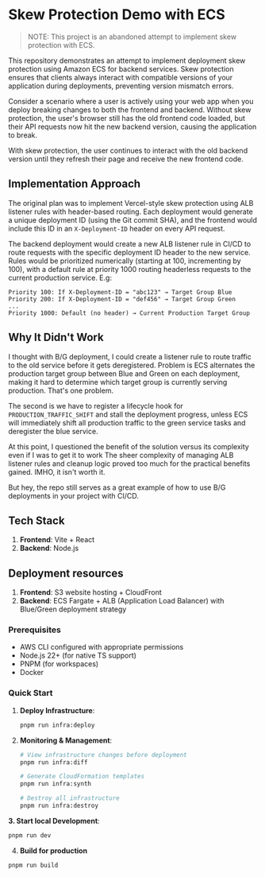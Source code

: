 # Skew Protection Demo with ECS

> NOTE: This project is an abandoned attempt to implement skew protection with ECS.

This repository demonstrates an attempt to implement deployment skew protection using Amazon ECS for backend services. Skew protection ensures that clients always interact with compatible versions of your application during deployments, preventing version mismatch errors.

Consider a scenario where a user is actively using your web app when you deploy breaking changes to both the frontend and backend. Without skew protection, the user's browser still has the old frontend code loaded, but their API requests now hit the new backend version, causing the application to break.

With skew protection, the user continues to interact with the old backend version until they refresh their page and receive the new frontend code.

## Implementation Approach

The original plan was to implement Vercel-style skew protection using ALB listener rules with header-based routing. Each deployment would generate a unique deployment ID (using the Git commit SHA), and the frontend would include this ID in an `X-Deployment-ID` header on every API request.

The backend deployment would create a new ALB listener rule in CI/CD to route requests with the specific deployment ID header to the new service. Rules would be prioritized numerically (starting at 100, incrementing by 100), with a default rule at priority 1000 routing headerless requests to the current production service. E.g:

```
Priority 100: If X-Deployment-ID = "abc123" → Target Group Blue
Priority 200: If X-Deployment-ID = "def456" → Target Group Green
...
Priority 1000: Default (no header) → Current Production Target Group
```

## Why It Didn't Work

I thought with B/G deployment, I could create a listener rule to route traffic to the old service before it gets deregistered. Problem is ECS alternates the production target group between Blue and Green on each deployment, making it hard to determine which target group is currently serving production. That's one problem.

The second is we have to register a lifecycle hook for `PRODUCTION_TRAFFIC_SHIFT` and stall the deployment progress, unless ECS will immediately shift all production traffic to the green service tasks and deregister the blue service.

At this point, I questioned the benefit of the solution versus its complexity even if I was to get it to work
The sheer complexity of managing ALB listener rules and cleanup logic proved too much for the practical benefits gained. IMHO, it isn't worth it.

But hey, the repo still serves as a great example of how to use B/G deployments in your project with CI/CD.

## Tech Stack

1. **Frontend**: Vite + React
2. **Backend**: Node.js

## Deployment resources

1. **Frontend**: S3 website hosting + CloudFront
2. **Backend**: ECS Fargate + ALB (Application Load Balancer) with Blue/Green deployment strategy

### Prerequisites

- AWS CLI configured with appropriate permissions
- Node.js 22+ (for native TS support)
- PNPM (for workspaces)
- Docker

### Quick Start

1. **Deploy Infrastructure**:

   ```bash
   pnpm run infra:deploy
   ```

2. **Monitoring & Management**:

   ```bash
   # View infrastructure changes before deployment
   pnpm run infra:diff

   # Generate CloudFormation templates
   pnpm run infra:synth

   # Destroy all infrastructure
   pnpm run infra:destroy
   ```

**3. Start local Development**:

```bash
pnpm run dev
```

4. **Build for production**

```bash
pnpm run build
```
